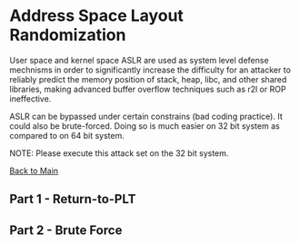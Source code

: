 # Address Space Layout Randomization

User space and kernel space ASLR are used as system level defense mechnisms in order to significantly increase the difficulty for an attacker to reliably predict the memory position of stack, heap, libc, and other shared libraries, making advanced buffer overflow techniques such as r2l or ROP ineffective.

ASLR can be bypassed under certain constrains (bad coding practice). It could also be brute-forced. Doing so is much easier on 32 bit system as compared to on 64 bit system.

NOTE: Please execute this attack set on the 32 bit system. 

[Back to Main](../README.md)

## Part 1 - Return-to-PLT

## Part 2 - Brute Force